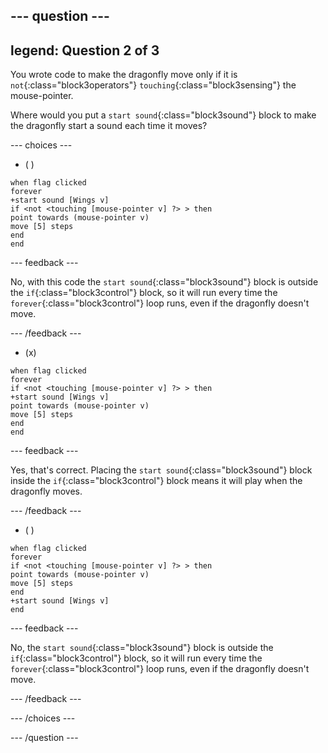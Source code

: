 
--- question ---
---
legend: Question 2 of 3
---

You wrote code to make the dragonfly move only if it is `not`{:class="block3operators"} `touching`{:class="block3sensing"} the mouse-pointer.

Where would you put a `start sound`{:class="block3sound"} block to make the dragonfly start a sound each time it moves?

--- choices ---

- ( )

```blocks3
when flag clicked
forever
+start sound [Wings v]
if <not <touching [mouse-pointer v] ?> > then
point towards (mouse-pointer v)
move [5] steps
end
end
```

--- feedback ---

No, with this code the `start sound`{:class="block3sound"} block is outside the `if`{:class="block3control"} block, so it will run every time the `forever`{:class="block3control"} loop runs, even if the dragonfly doesn't move.

--- /feedback ---

- (x)

```blocks3
when flag clicked
forever
if <not <touching [mouse-pointer v] ?> > then
+start sound [Wings v]
point towards (mouse-pointer v)
move [5] steps
end
end
```

  --- feedback ---

Yes, that's correct. Placing the `start sound`{:class="block3sound"} block inside the `if`{:class="block3control"} block means it will play when the dragonfly moves.

  --- /feedback ---

- ( )


```blocks3
when flag clicked
forever
if <not <touching [mouse-pointer v] ?> > then
point towards (mouse-pointer v)
move [5] steps
end
+start sound [Wings v]
end
```

  --- feedback ---

No, the `start sound`{:class="block3sound"} block is outside the `if`{:class="block3control"} block, so it will run every time the `forever`{:class="block3control"} loop runs, even if the dragonfly doesn't move.

  --- /feedback ---

--- /choices ---

--- /question ---
